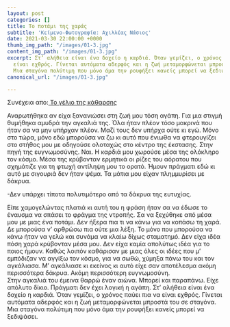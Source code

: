 ```yaml
---
layout: post
categories: []
title: Το ποτάμι της χαράς
subtitle: 'Κείμενο-Φωτογραφία: Αχιλλέας Νάσιος'
date: 2021-03-30 22:00:00 +0000
thumb_img_path: "/images/01-3.jpg"
content_img_path: "/images/01-3.jpg"
excerpt: Στ’ αλήθεια είναι ένα δοχείο η καρδιά. Όταν γεμίζει, ο χρόνος παύει πια να
  είναι εχθρός. Γίνεται αυτόματα αδερφός και η ζωή μεταμορφώνεται μπροστά του σε σταγόνα.
  Μια σταγόνα πολύτιμη που μόνο άμα την ρουφήξει κανείς μπορεί να ξεδιψάσει...
canonical_url: "/images/01-3.jpg"

---
```

Συνέχεια απο:<a href="https://hocusphotus.com/posts/anodus-53/" target="blank"> Το γέλιο της κάθαρσης</a>

Αναρωτήθηκα αν είχα ξανανιώσει στη ζωή μου τόση αγάπη. Για μια στιγμή θυμήθηκα αμυδρά την αγκαλιά της. Όλα ήταν πλέον τόσο μακρινά που ήταν σα να μην υπήρχαν πλέον. Μαζί τους δεν υπήρχα ούτε κι εγώ. Μόνο στο τώρα, μόνο εδώ μπορούσα να ζω κι αυτό που ένιωθα να φτερουγίζει στο στήθος μου με οδηγούσε ολοταχώς στο κέντρο της έκστασης. Στην πηγή της ευγνωμοσύνης. Ναι. Η καρδιά μου χωρούσε μέσα της ολόκληρο τον κόσμο. Μέσα της κρύβονταν ερμητικά οι ρίζες του αόρατου που σχημάτιζε για τη φτωχή αντίληψη μου το ορατό. Ήμουν πράγματι εδώ κι αυτό με σιγουριά δεν ήταν ψέμα. Τα μάτια μου είχαν πλημμυρίσει με δάκρυα.

\-Δεν υπάρχει τίποτα πολυτιμότερο από τα δάκρυα της ευτυχίας.

Είπε χαμογελώντας πλατιά κι αυτή του η φράση ήταν σα να έδωσε το έναυσμα να σπάσει το φράγμα της ντροπής. Σα να ξεχύθηκε από μέσα μου με μιας ένα ποτάμι. Δεν ήξερα πια τι να κάνω για να κοπάσω τη χαρά. Δε μπορούσα ν’ αρθρώσω πια ούτε μια λέξη. Το μόνο που μπορούσα να κάνω ήταν να γελώ και συνάμα να κλαίω δίχως σταματημό. Δεν είχα ιδέα πόση χαρά κρύβονταν μέσα μου. Δεν είχα καμία απολύτως ιδέα για το ποιος ήμουν. Καθώς λοιπόν καθάρισαν με μιας όλες οι ιδέες που μ’ εμπόδιζαν να αγγίξω τον κόσμο, για να σωθώ, χύμηξα πάνω του και τον αγκάλιασα. Μ’ αγκάλιασε κι εκείνος κι αυτό είχε σαν αποτέλεσμα ακόμη περισσότερα δάκρυα. Ακόμη περισσότερη ευγνωμοσύνη.  
Στην αγκαλιά του έμεινα θαρρώ έναν αιώνα. Μπορεί και παραπάνω. Είχε απόλυτο δίκιο. Πράγματι δεν έχει λογική η αγάπη. Στ’ αλήθεια είναι ένα δοχείο η καρδιά. Όταν γεμίζει, ο χρόνος παύει πια να είναι εχθρός. Γίνεται αυτόματα αδερφός και η ζωή μεταμορφώνεται μπροστά του σε σταγόνα. Μια σταγόνα πολύτιμη που μόνο άμα την ρουφήξει κανείς μπορεί να ξεδιψάσει.